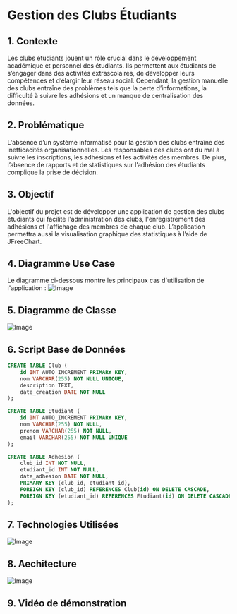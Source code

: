 # Gestion des Clubs Étudiants

## 1. Contexte
Les clubs étudiants jouent un rôle crucial dans le développement académique et personnel des étudiants. Ils permettent aux étudiants de s’engager dans des activités extrascolaires, de développer leurs compétences et d’élargir leur réseau social. Cependant, la gestion manuelle des clubs entraîne des problèmes tels que la perte d’informations, la difficulté à suivre les adhésions et un manque de centralisation des données.

## 2. Problématique
L'absence d’un système informatisé pour la gestion des clubs entraîne des inefficacités organisationnelles. Les responsables des clubs ont du mal à suivre les inscriptions, les adhésions et les activités des membres. De plus, l’absence de rapports et de statistiques sur l’adhésion des étudiants complique la prise de décision.

## 3. Objectif
L'objectif du projet est de développer une application de gestion des clubs étudiants qui facilite l'administration des clubs, l'enregistrement des adhésions et l'affichage des membres de chaque club. L’application permettra aussi la visualisation graphique des statistiques à l’aide de JFreeChart.

## 4. Diagramme Use Case
Le diagramme ci-dessous montre les principaux cas d'utilisation de l'application :
![Image](https://github.com/user-attachments/assets/1a48cc02-2946-4b3f-80a6-23f95301686e)

## 5. Diagramme de Classe
![Image](https://github.com/user-attachments/assets/7a2f3fbf-bc9a-4331-992d-271d3acbd530)

## 6. Script Base de Données
```sql
CREATE TABLE Club (
    id INT AUTO_INCREMENT PRIMARY KEY,
    nom VARCHAR(255) NOT NULL UNIQUE,
    description TEXT,
    date_creation DATE NOT NULL
);

CREATE TABLE Etudiant (
    id INT AUTO_INCREMENT PRIMARY KEY,
    nom VARCHAR(255) NOT NULL,
    prenom VARCHAR(255) NOT NULL,
    email VARCHAR(255) NOT NULL UNIQUE
);

CREATE TABLE Adhesion (
    club_id INT NOT NULL,
    etudiant_id INT NOT NULL,
    date_adhesion DATE NOT NULL,
    PRIMARY KEY (club_id, etudiant_id),
    FOREIGN KEY (club_id) REFERENCES Club(id) ON DELETE CASCADE,
    FOREIGN KEY (etudiant_id) REFERENCES Etudiant(id) ON DELETE CASCADE
);
```


## 7. Technologies Utilisées
![Image](https://github.com/user-attachments/assets/8b331c37-d66c-4ccd-8c0f-50fe89ab0502)


## 8. Aechitecture 
![Image](https://github.com/user-attachments/assets/7fbd1842-1bb1-40c8-a9f8-ff61a8443c06)

## 9. Vidéo de démonstration 

